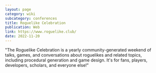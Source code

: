 ```yaml
---
layout: page
category: wiki
subcategory: conferences
title: Roguelike Celebration
publication: Web
link: https://www.roguelike.club/
date: 2022-11-20
---
```


"The Roguelike Celebration is a yearly community-generated weekend of talks, games, and conversations about roguelikes and related topics, including procedural generation and game design. It's for fans, players, developers, scholars, and everyone else!"
